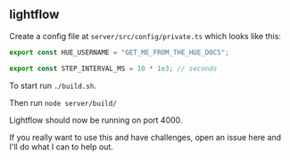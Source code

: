 ## lightflow

Create a config file at `server/src/config/private.ts` which looks like this:

```typescript
export const HUE_USERNAME = "GET_ME_FROM_THE_HUE_DOCS";

export const STEP_INTERVAL_MS = 10 * 1e3; // seconds
```

To start run `./build.sh`.

Then run `node server/build/`

Lightflow should now be running on port 4000.

If you really want to use this and have challenges, open an issue here and I'll
do what I can to help out.
